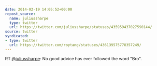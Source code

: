 ```yaml
---
date: 2014-02-19 14:05:52+00:00
repost_source:
  name: juliussharpe
  type: twitter
  url: https://twitter.com/juliussharpe/statuses/435959437027590144/
source: twitter
syndicated:
- type: twitter
  url: https://twitter.com/roytang/statuses/436139575778357249/
---
```


RT [@juliussharpe](https://twitter.com/juliussharpe/): No good advice has ever followed the word "Bro".